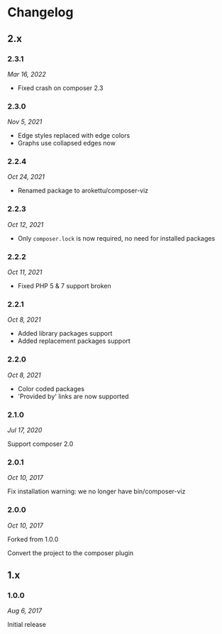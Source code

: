 # Changelog

## 2.x

### 2.3.1

*Mar 16, 2022*

* Fixed crash on composer 2.3

### 2.3.0

*Nov 5, 2021*

* Edge styles replaced with edge colors
* Graphs use collapsed edges now

### 2.2.4

*Oct 24, 2021*

* Renamed package to arokettu/composer-viz 

### 2.2.3

*Oct 12, 2021*

* Only `composer.lock` is now required, no need for installed packages

### 2.2.2

*Oct 11, 2021*

* Fixed PHP 5 & 7 support broken

### 2.2.1

*Oct 8, 2021*

* Added library packages support
* Added replacement packages support

### 2.2.0

*Oct 8, 2021*

* Color coded packages
* 'Provided by' links are now supported

### 2.1.0

*Jul 17, 2020*

Support composer 2.0

### 2.0.1

*Oct 10, 2017*

Fix installation warning: we no longer have bin/composer-viz

### 2.0.0

*Oct 10, 2017*

Forked from 1.0.0

Convert the project to the composer plugin

## 1.x

### 1.0.0

*Aug 6, 2017*

Initial release
